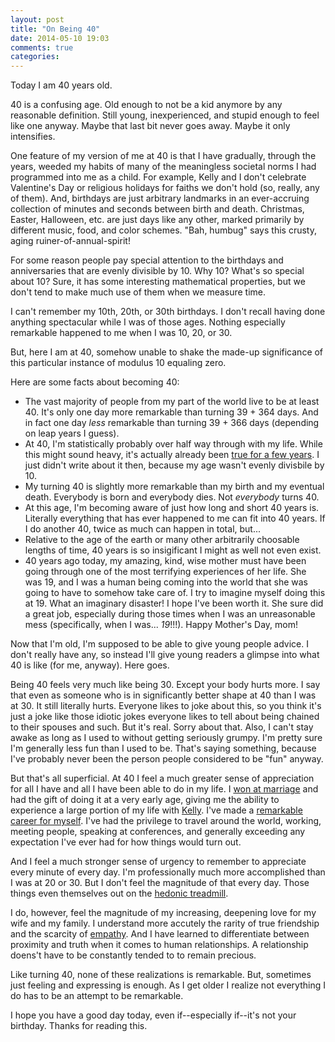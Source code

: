 ```yaml
---
layout: post
title: "On Being 40"
date: 2014-05-10 19:03
comments: true
categories:
---
```

Today I am 40 years old.

40 is a confusing age. Old enough to not be a kid anymore by any reasonable definition.  Still young, inexperienced, and stupid enough to feel like one anyway. Maybe that last bit never goes away. Maybe it only intensifies.

One feature of my version of me at 40 is that I have gradually, through the years, weeded my habits of many of the meaningless societal norms I had programmed into me as a child. For example, Kelly and I don't celebrate Valentine's Day or religious holidays for faiths we don't hold (so, really, any of them). And, birthdays are just arbitrary landmarks in an ever-accruing collection of minutes and seconds between birth and death. Christmas, Easter, Halloween, etc. are just days like any other, marked primarily by different music, food, and color schemes. "Bah, humbug" says this crusty, aging ruiner-of-annual-spirit!

For some reason people pay special attention to the birthdays and anniversaries that are evenly divisible by 10. Why 10? What's so special about 10? Sure, it has some interesting mathematical properties, but we don't tend to make much use of them when we measure time.

I can't remember my 10th, 20th, or 30th birthdays.  I don't recall having done anything spectacular while I was of those ages. Nothing especially remarkable happened to me when I was 10, 20, or 30.

But, here I am at 40, somehow unable to shake the made-up significance of this particular instance of modulus 10 equaling zero.

Here are some facts about becoming 40:

* The vast majority of people from my part of the world live to be at least 40. It's only one day more remarkable than turning 39 + 364 days. And in fact one day _less_ remarkable than turning 39 + 366 days (depending on leap years I guess).
* At 40, I'm statistically probably over half way through with my life. While this might sound heavy, it's actually already been [true for a few years](http://en.wikipedia.org/wiki/List_of_U.S._states_by_life_expectancy). I just didn't write about it then, because my age wasn't evenly divisbile by 10.
* My turning 40 is slightly more remarkable than my birth and my eventual death. Everybody is born and everybody dies. Not _everybody_ turns 40.
* At this age, I'm becoming aware of just how long and short 40 years is. Literally everything that has ever happened to me can fit into 40 years. If I do another 40, twice as much can happen in total, but...
* Relative to the age of the earth or many other arbitrarily choosable lengths of time, 40 years is so insigificant I might as well not even exist.
* 40 years ago today, my amazing, kind, wise mother must have been going through one of the most terrifying experiences of her life. She was 19, and I was a human being coming into the world that she was going to have to somehow take care of.  I try to imagine myself doing this at 19. What an imaginary disaster! I hope I've been worth it. She sure did a great job, especially during those times when I was an unreasonable mess (specifically, when I was... _19_!!!). Happy Mother's Day, mom!

Now that I'm old, I'm supposed to be able to give young people advice. I don't really have any, so instead I'll give young readers a glimpse into what 40 is like (for me, anyway).  Here goes.

Being 40 feels very much like being 30. Except your body hurts more. I say that even as someone who is in significantly better shape at 40 than I was at 30.  It still literally hurts. Everyone likes to joke about this, so you think it's just a joke like those idiotic jokes everyone likes to tell about being chained to their spouses and such. But it's real. Sorry about that. Also, I can't stay awake as long as I used to without getting seriously grumpy. I'm pretty sure I'm generally less fun than I used to be. That's saying something, because I've probably never been the person people considered to be "fun" anyway.

But that's all superficial. At 40 I feel a much greater sense of appreciation for all I have and all I have been able to do in my life.  I [won at marriage](http://kellyjeanne.org) and had the gift of doing it at a very early age, giving me the ability to experience a large portion of my life with [Kelly](http://kellyjeanne.org). I've made a [remarkable career for myself](http://pragprog.com/book/cfcar2/the-passionate-programmer). I've had the privilege to travel around the world, working, meeting people, speaking at conferences, and generally exceeding any expectation I've ever had for how things would turn out.

And I feel a much stronger sense of urgency to remember to appreciate every minute of every day.  I'm professionally much more accomplished than I was at 20 or 30. But I don't feel the magnitude of that every day. Those things even themselves out on the [hedonic treadmill](http://en.wikipedia.org/wiki/Hedonic_treadmill).

I do, however, feel the magnitude of my increasing, deepening love for my wife and my family. I understand more accutely the rarity of true friendship and the scarcity of [empathy](http://chadfowler.com/blog/2014/01/19/empathy/). And I have learned to differentiate between proximity and truth when it comes to human relationships. A relationship doens't have to be constantly tended to to remain precious.

Like turning 40, none of these realizations is remarkable. But, sometimes just feeling and expressing is enough. As I get older I realize not everything I do has to be an attempt to be remarkable.

I hope you have a good day today, even if--especially if--it's not your birthday. Thanks for reading this.
